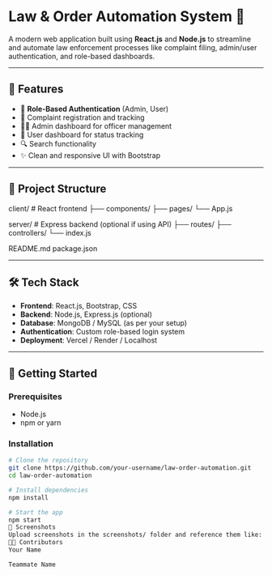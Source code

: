 # Law & Order Automation System 🚨

A modern web application built using **React.js** and **Node.js** to streamline and automate law enforcement processes like complaint filing, admin/user authentication, and role-based dashboards.

---

## 📌 Features

- 🔐 **Role-Based Authentication** (Admin, User)
- 🧾 Complaint registration and tracking
- 🧑‍💼 Admin dashboard for officer management
- 👤 User dashboard for status tracking
- 🔍 Search functionality
- ✨ Clean and responsive UI with Bootstrap

---

## 📂 Project Structure
client/ # React frontend
├── components/
├── pages/
└── App.js

server/ # Express backend (optional if using API)
├── routes/
├── controllers/
└── index.js

README.md
package.json

---

## 🛠️ Tech Stack

- **Frontend**: React.js, Bootstrap, CSS
- **Backend**: Node.js, Express.js (optional)
- **Database**: MongoDB / MySQL (as per your setup)
- **Authentication**: Custom role-based login system
- **Deployment**: Vercel / Render / Localhost

---

## 🚀 Getting Started

### Prerequisites

- Node.js
- npm or yarn

### Installation

```bash
# Clone the repository
git clone https://github.com/your-username/law-order-automation.git
cd law-order-automation

# Install dependencies
npm install

# Start the app
npm start
📸 Screenshots
Upload screenshots in the screenshots/ folder and reference them like:
🧑‍💻 Contributors
Your Name

Teammate Name



